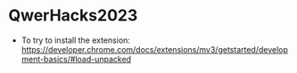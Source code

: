 # QwerHacks2023



- To try to install the extension: https://developer.chrome.com/docs/extensions/mv3/getstarted/development-basics/#load-unpacked